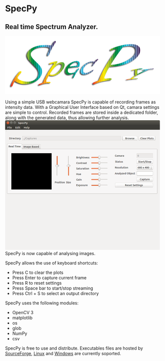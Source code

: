 # SpecPy
## Real time Spectrum Analyzer.
![SpecPy](https://github.com/jsbarbosa/SpecPy/blob/master/SpecPy.png)

Using a simple USB webcamara SpecPy is capable of recording frames as intensity data. With a Graphical User Interface based on Qt, camara settings are simple to control. Recorded frames are stored inside a dedicated folder, along with the generated data, thus allowing further analysis.
![Linux](https://github.com/jsbarbosa/SpecPy/blob/master/additional/MainLinux.png)
SpecPy is now capable of analysing images.

SpecPy allows the use of keyboard shortcuts:
- Press C to clear the plots
- Press Enter to capture current frame
- Press R to reset settings
- Press Space bar to start/stop streaming
- Press Ctrl + S to select an output directory

SpecPy uses the following modules:
- OpenCV 3
- matplotlib
- os
- glob
- NumPy
- csv

SpecPy is free to use and distribute. Executables files are hosted by [SourceForge](http://sourceforge.net), [Linux](https://sourceforge.net/projects/specpy/files/Linux/) and [Windows](https://sourceforge.net/projects/specpy/files/Windows/) are currently soported.
